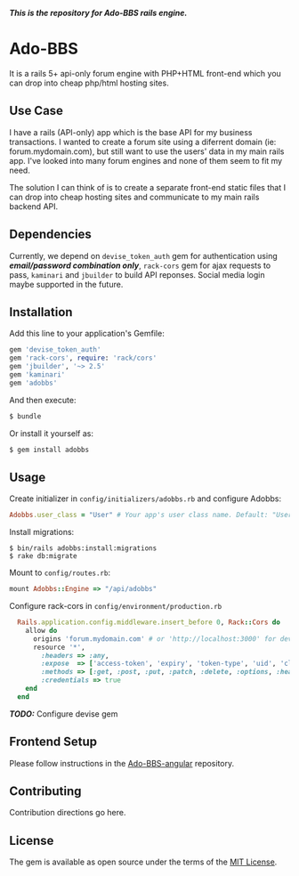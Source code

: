 ***This is the repository for Ado-BBS rails engine.***

# Ado-BBS
It is a rails 5+ api-only forum engine with PHP+HTML front-end which you can drop into cheap php/html hosting sites.

## Use Case
I have a rails (API-only) app which is the base API for my business transactions. I wanted to create a forum site using a diferrent domain (ie: forum.mydomain.com), but still want to use the users' data in my main rails app. I've looked into many forum engines and none of them seem to fit my need.

The solution I can think of is to create a separate front-end static files that I can drop into cheap hosting sites and communicate to my main rails backend API.

## Dependencies
Currently, we depend on `devise_token_auth` gem for authentication using ***email/password combination only***, `rack-cors` gem for ajax requests to pass, `kaminari` and `jbuilder` to build API reponses. Social media login maybe supported in the future.

## Installation
Add this line to your application's Gemfile:

```ruby
gem 'devise_token_auth'
gem 'rack-cors', require: 'rack/cors'
gem 'jbuilder', '~> 2.5'
gem 'kaminari'
gem 'adobbs'
```

And then execute:
```bash
$ bundle
```

Or install it yourself as:
```bash
$ gem install adobbs
```

## Usage
Create initializer in `config/initializers/adobbs.rb` and configure Adobbs:
```ruby
Adobbs.user_class = "User" # Your app's user class name. Default: "User"
```

Install migrations:
```shell
$ bin/rails adobbs:install:migrations
$ rake db:migrate
```

Mount to `config/routes.rb`:
```ruby
mount Adobbs::Engine => "/api/adobbs"
```

Configure rack-cors in `config/environment/production.rb`
```ruby
  Rails.application.config.middleware.insert_before 0, Rack::Cors do
    allow do
      origins 'forum.mydomain.com' # or 'http://localhost:3000' for development.rb
      resource '*',
        :headers => :any,
        :expose  => ['access-token', 'expiry', 'token-type', 'uid', 'client'],
        :methods => [:get, :post, :put, :patch, :delete, :options, :head],
        :credentials => true
    end
  end
```

***TODO:*** Configure devise gem

## Frontend Setup

Please follow instructions in the [Ado-BBS-angular](https://github.com/adonespitogo/Ado-BBS-angular) repository.

## Contributing
Contribution directions go here.

## License
The gem is available as open source under the terms of the [MIT License](http://opensource.org/licenses/MIT).

